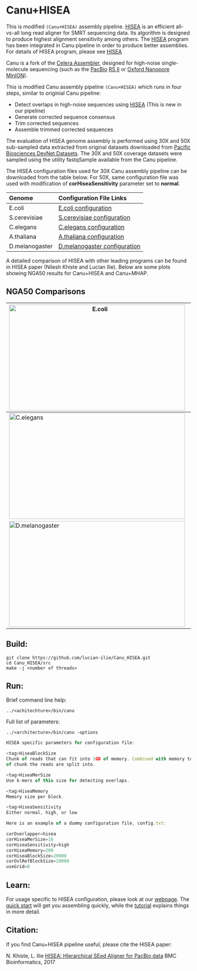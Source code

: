 # Canu+HISEA

This is modified `(Canu+HISEA)` assembly pipeline. [HISEA](https://github.com/lucian-ilie/HISEA) is an efficient all-vs-all long read aligner for SMRT sequencing data. Its algorithm is designed to produce highest alignment sensitivity among others. The [HISEA](https://github.com/lucian-ilie/HISEA) program has been integrated in Canu pipeline in order to produce better assemblies. For details of HISEA program, please see [HISEA](https://github.com/lucian-ilie/HISEA)

Canu is a fork of the [Celera Assembler](http://wgs-assembler.sourceforge.net/wiki/index.php?title=Main_Page), designed for high-noise single-molecule sequencing (such as the [PacBio](http://www.pacb.com) [RS II](http://www.pacb.com/products-and-services/pacbio-systems/rsii/) or [Oxford Nanopore](https://www.nanoporetech.com/) [MinION](https://www.nanoporetech.com/products-services/minion-mki)).

This is modified Canu assembly pipeline `(Canu+HISEA)` which runs in four steps, similar to originial Canu pipeline:

* Detect overlaps in high-noise sequences using [HISEA](https://github.com/lucian-ilie/HISEA) (This is new in our pipeline)
* Generate corrected sequence consensus
* Trim corrected sequences
* Assemble trimmed corrected sequences

The evaluation of HISEA genome assembly is performed using 30X and 50X sub-sampled data extracted from original datasets downloaded from [Pacific Biosciences DevNet Datasets](https://github.com/PacificBiosciences/DevNet/wiki/Datasets). The 30X and 50X coverage datasets were sampled using the utility fastqSample available from the Canu pipeline.

The HISEA configuration files used for 30X Canu assembly pipeline can be downloaded from the table below. For 50X, same configuration file was used with modification of __corHiseaSensitivity__ parameter set to __normal__.

Genome | Configuration File Links
:--- | :--- 
E.coli | [E.coli configuration](http://www.csd.uwo.ca/faculty/ilie/HISEA/conf_files/ecoli_conf.txt) 
S.cerevisiae | [S.cerevisiae configuration](http://www.csd.uwo.ca/faculty/ilie/HISEA/conf_files/scerevisiae_conf.txt)
C.elegans | [C.elegans configuration](http://www.csd.uwo.ca/faculty/ilie/HISEA/conf_files/celegans_conf.txt)
A.thaliana | [A.thaliana configuration](http://www.csd.uwo.ca/faculty/ilie/HISEA/conf_files/arabidopsis_conf.txt)
D.melanogaster | [D.melanogaster configuration](http://www.csd.uwo.ca/faculty/ilie/HISEA/conf_files/drosophila_conf.txt)

A detailed comparison of HISEA with other leading programs can be found in HISEA paper (Nilesh Khiste and Lucian Ilie). Below are some plots showing NGA50 results for Canu+HISEA and Canu+MHAP.

## NGA50 Comparisons 

<img src="http://www.csd.uwo.ca/faculty/ilie/HISEA/images/nga50_ecoli.jpg" width="480" height="288" alt="E.coli"> | <img src="http://www.csd.uwo.ca/faculty/ilie/HISEA/images/nga50_scerevisiae.jpg" width="480" height="288" alt="S.cerevisiae"> 
--- | --- 
<img src="http://www.csd.uwo.ca/faculty/ilie/HISEA/images/nga50_celegans.jpg" width="480" height="288" alt="C.elegans"> | <img src="http://www.csd.uwo.ca/faculty/ilie/HISEA/images/nga50_Arabidopsis.jpg" width="480" height="288" alt="A.thaliana">
<img src="http://www.csd.uwo.ca/faculty/ilie/HISEA/images/nga50_droso.jpg" width="480" height="288" alt="D.melanogaster"> |


## Build:

    git clone https://github.com/lucian-ilie/Canu_HISEA.git
    cd Canu_HISEA/src
    make -j <number of threads>

## Run:

Brief command line help:

    ../<achitechture>/bin/canu
    

Full list of parameters:

    ../<architecture>/bin/canu -options

```javascript 
HISEA specific parameters for configuration file:

<tag>HiseaBlockSize
Chunk of reads that can fit into 1GB of memory. Combined with memory to compute the size
of chunk the reads are split into.

<tag>HiseaMerSize
Use k-mers of this size for detecting overlaps.

<tag>HiseaMemory
Memory size per block.

<tag>HiseaSensitivity
Either normal, high, or low

Here is an example of a dummy configuration file, config.txt:

corOverlapper=hisea
corHiseaMerSize=16
corHiseaSensitivity=high
corHiseaMemory=200
corHiseaBlockSize=20000
corOvlRefBlockSize=20000
useGrid=0
```        
    
## Learn:

For usage specific to HISEA configuration, please look at our [webpage](http://www.csd.uwo.ca/faculty/ilie/HISEA/). The [quick start](http://canu.readthedocs.io/en/stable/quick-start.html) will get you assembling quickly, while the [tutorial](http://canu.readthedocs.io/en/stable/tutorial.html) explains things in more detail. 

## Citation:

If you find Canu+HISEA pipeline useful, please cite the HISEA paper:

N. Khiste, L. Ilie [HISEA: HIerarchical SEed Aligner for PacBio data](https://bmcbioinformatics.biomedcentral.com/articles/10.1186/s12859-017-1953-9) BMC Bioinformatics, 2017


 
